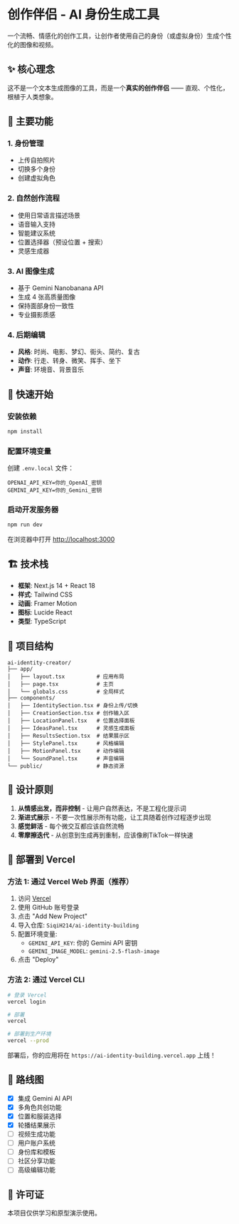# 创作伴侣 - AI 身份生成工具

一个流畅、情感化的创作工具，让创作者使用自己的身份（或虚拟身份）生成个性化的图像和视频。

## ✨ 核心理念

这不是一个文本生成图像的工具，而是一个**真实的创作伴侣** —— 直观、个性化，根植于人类想象。

## 🎯 主要功能

### 1. 身份管理
- 上传自拍照片
- 切换多个身份
- 创建虚拟角色

### 2. 自然创作流程
- 使用日常语言描述场景
- 语音输入支持
- 智能建议系统
- 位置选择器（预设位置 + 搜索）
- 灵感生成器

### 3. AI 图像生成
- 基于 Gemini Nanobanana API
- 生成 4 张高质量图像
- 保持面部身份一致性
- 专业摄影质感

### 4. 后期编辑
- **风格**: 时尚、电影、梦幻、街头、简约、复古
- **动作**: 行走、转身、微笑、挥手、坐下
- **声音**: 环境音、背景音乐

## 🚀 快速开始

### 安装依赖

```bash
npm install
```

### 配置环境变量

创建 `.env.local` 文件：

```env
OPENAI_API_KEY=你的_OpenAI_密钥
GEMINI_API_KEY=你的_Gemini_密钥
```

### 启动开发服务器

```bash
npm run dev
```

在浏览器中打开 [http://localhost:3000](http://localhost:3000)

## 🏗️ 技术栈

- **框架**: Next.js 14 + React 18
- **样式**: Tailwind CSS
- **动画**: Framer Motion
- **图标**: Lucide React
- **类型**: TypeScript

## 📁 项目结构

```
ai-identity-creator/
├── app/
│   ├── layout.tsx          # 应用布局
│   ├── page.tsx            # 主页
│   └── globals.css         # 全局样式
├── components/
│   ├── IdentitySection.tsx # 身份上传/切换
│   ├── CreationSection.tsx # 创作输入区
│   ├── LocationPanel.tsx   # 位置选择面板
│   ├── IdeasPanel.tsx      # 灵感生成面板
│   ├── ResultsSection.tsx  # 结果展示区
│   ├── StylePanel.tsx      # 风格编辑
│   ├── MotionPanel.tsx     # 动作编辑
│   └── SoundPanel.tsx      # 声音编辑
└── public/                 # 静态资源
```

## 🎨 设计原则

1. **从情感出发，而非控制** - 让用户自然表达，不是工程化提示词
2. **渐进式展示** - 不要一次性展示所有功能，让工具随着创作过程逐步出现
3. **感觉鲜活** - 每个微交互都应该自然流畅
4. **零摩擦迭代** - 从创意到生成再到重制，应该像刷TikTok一样快速

## 🚀 部署到 Vercel

### 方法 1: 通过 Vercel Web 界面（推荐）

1. 访问 [Vercel](https://vercel.com)
2. 使用 GitHub 账号登录
3. 点击 "Add New Project"
4. 导入仓库: `SiqiH214/ai-identity-building`
5. 配置环境变量:
   - `GEMINI_API_KEY`: 你的 Gemini API 密钥
   - `GEMINI_IMAGE_MODEL`: `gemini-2.5-flash-image`
6. 点击 "Deploy"

### 方法 2: 通过 Vercel CLI

```bash
# 登录 Vercel
vercel login

# 部署
vercel

# 部署到生产环境
vercel --prod
```

部署后，你的应用将在 `https://ai-identity-building.vercel.app` 上线！

## 🔮 路线图

- [x] 集成 Gemini AI API
- [x] 多角色共创功能
- [x] 位置和服装选择
- [x] 轮播结果展示
- [ ] 视频生成功能
- [ ] 用户账户系统
- [ ] 身份库和模板
- [ ] 社区分享功能
- [ ] 高级编辑功能

## 📝 许可证

本项目仅供学习和原型演示使用。

